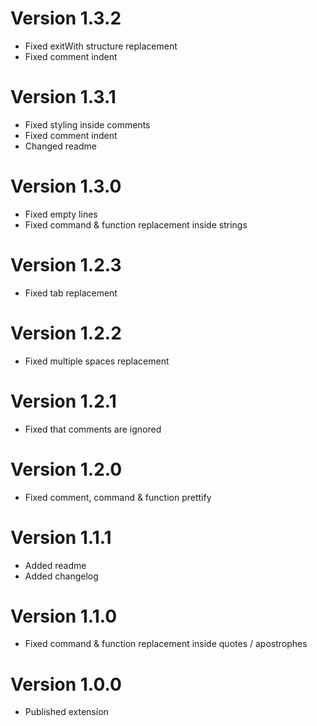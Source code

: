 # Version 1.3.2
- Fixed exitWith structure replacement
- Fixed comment indent

# Version 1.3.1
- Fixed styling inside comments
- Fixed comment indent
- Changed readme

# Version 1.3.0
- Fixed empty lines
- Fixed command & function replacement inside strings

# Version 1.2.3
- Fixed tab replacement

# Version 1.2.2
- Fixed multiple spaces replacement

# Version 1.2.1
- Fixed that comments are ignored

# Version 1.2.0
- Fixed comment, command & function prettify

# Version 1.1.1
- Added readme
- Added changelog

# Version 1.1.0
- Fixed command & function replacement inside quotes / apostrophes

# Version 1.0.0
- Published extension